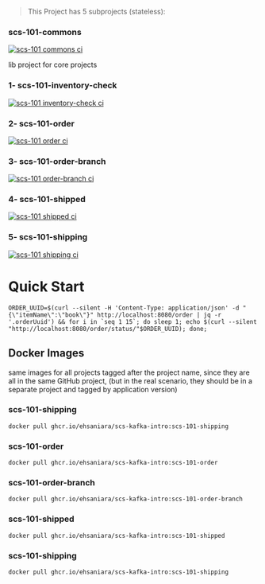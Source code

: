 
> This Project has 5 subprojects (stateless):

### scs-101-commons
[![scs-101 commons ci](https://github.com/ehsaniara/scs-kafka-intro/actions/workflows/scs101commons.yml/badge.svg?branch=main)](https://github.com/ehsaniara/scs-kafka-intro/actions/workflows/scs101commons.yml)

lib project for core projects

### 1- scs-101-inventory-check

[![scs-101 inventory-check ci](https://github.com/ehsaniara/scs-kafka-intro/actions/workflows/scs101inventorycheck.yml/badge.svg?branch=main)](https://github.com/ehsaniara/scs-kafka-intro/actions/workflows/scs101inventorycheck.yml)


### 2- scs-101-order

[![scs-101 order ci](https://github.com/ehsaniara/scs-kafka-intro/actions/workflows/scs101order.yml/badge.svg?branch=main)](https://github.com/ehsaniara/scs-kafka-intro/actions/workflows/scs101order.yml)

### 3- scs-101-order-branch

[![scs-101 order-branch ci](https://github.com/ehsaniara/scs-kafka-intro/actions/workflows/scs101orderbranch.yml/badge.svg?branch=main)](https://github.com/ehsaniara/scs-kafka-intro/actions/workflows/scs101orderbranch.yml)

### 4- scs-101-shipped

[![scs-101 shipped ci](https://github.com/ehsaniara/scs-kafka-intro/actions/workflows/scs101shipped.yml/badge.svg?branch=main)](https://github.com/ehsaniara/scs-kafka-intro/actions/workflows/scs101shipped.yml)

### 5- scs-101-shipping

[![scs-101 shipping ci](https://github.com/ehsaniara/scs-kafka-intro/actions/workflows/scs101shipping.yml/badge.svg?branch=main)](https://github.com/ehsaniara/scs-kafka-intro/actions/workflows/scs101shipping.yml)

# Quick Start

```shell
ORDER_UUID=$(curl --silent -H 'Content-Type: application/json' -d "{\"itemName\":\"book\"}" http://localhost:8080/order | jq -r '.orderUuid') && for i in `seq 1 15`; do sleep 1; echo $(curl --silent "http://localhost:8080/order/status/"$ORDER_UUID); done;
```

## Docker Images

same images for all projects tagged after the project name, since they are all in the same GitHub project, (but in the real scenario, they should be in a separate project and tagged by application version)
### scs-101-shipping
```shell
docker pull ghcr.io/ehsaniara/scs-kafka-intro:scs-101-shipping
```
### scs-101-order
```shell
docker pull ghcr.io/ehsaniara/scs-kafka-intro:scs-101-order
```
### scs-101-order-branch
```shell
docker pull ghcr.io/ehsaniara/scs-kafka-intro:scs-101-order-branch
```
### scs-101-shipped
```shell
docker pull ghcr.io/ehsaniara/scs-kafka-intro:scs-101-shipped
```
### scs-101-shipping
```shell
docker pull ghcr.io/ehsaniara/scs-kafka-intro:scs-101-shipping
```

